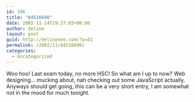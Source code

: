 ```yaml
---
id: 196
title: "84516690"
date: 2002-11-14T19:37:03+00:00
author: deline
layout: post
guid: http://delineneo.com/?p=81
permalink: /2002/11/84516690/
categories:
  - Uncategorized
---
```

Woo hoo! Last exam today, no more HSC! So what am I up to now? Web designing&#8230; mucking about, nah checking out some JavaScript actually. Anyways should get going, this can be a very short entry, I am somewhat not in the mood for much tonight.